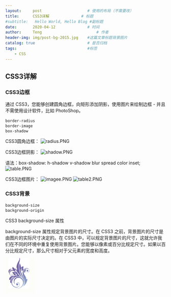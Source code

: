 ```yaml
---
layout:     post   				    # 使用的布局（不需要改）
title:      CSS3详解				# 标题 
#subtitle:   Hello World, Hello Blog #副标题
date:       2020-04-12				# 时间
author:     Teng 						# 作者
header-img: img/post-bg-2015.jpg 	#这篇文章标题背景图片
catalog: true 						# 是否归档
tags:								#标签
    - CSS
---
```

## CSS3详解
### CSS3边框
通过 CSS3，您能够创建圆角边框，向矩形添加阴影，使用图片来绘制边框 - 并且不需使用设计软件，比如 PhotoShop。
    
    border-radius
    border-image
    box-shadow

CSS3圆角边框：
![radius.PNG](https://i.loli.net/2020/04/12/frgPCADSyQFEoRI.png)

CSS3边框阴影：
![shadow.PNG](https://i.loli.net/2020/04/12/mARCPlonuXvqVE2.png)

语法：box-shadow: h-shadow v-shadow blur spread color inset;
![table.PNG](https://i.loli.net/2020/04/12/blB3jvcEsNPK5xA.png)

CSS3边框图片：
![imagee.PNG](https://i.loli.net/2020/04/12/dXuamONUltVcpy9.png)
![table2.PNG](https://i.loli.net/2020/04/12/qP4gjmHZAIdtDcJ.png)

### CSS3背景

    background-size
    background-origin

CSS3 background-size 属性

background-size 属性规定背景图片的尺寸。在 CSS3 之前，背景图片的尺寸是由图片的实际尺寸决定的。在 CSS3 中，可以规定背景图片的尺寸，这就允许我们在不同的环境中重复使用背景图片。您能够以像素或百分比规定尺寸。如果以百分比规定尺寸，那么尺寸相对于父元素的宽度和高度。

![ii.PNG](./img/ii.PNG)
